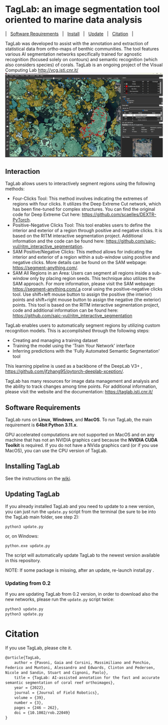 # TagLab: an image segmentation tool oriented to marine data analysis

| &nbsp; [Software Requirements](#software-requirements) &nbsp; | &nbsp; [Install](#installing-taglab) &nbsp; | &nbsp; [Update](#updating-taglab) &nbsp; | &nbsp; [Citation](#citation) &nbsp; |

TagLab was developed to assist with the annotation and extraction of statistical data from ortho-maps of benthic communities. The tool features various AI segmentation networks specifically trained for agnostic recognition (focused solely on contours) and semantic recognition (which also considers species) of corals. TagLab is an ongoing project of the Visual Computing Lab http://vcg.isti.cnr.it/
![ScreenShot](screenshot.jpg)


## Interaction

TagLab allows users to interactively segment regions using the following methods:

- Four-Clicks Tool: This method involves indicating the extremes of regions with four clicks. It utilizes the Deep Extreme Cut network, which has been fine-tuned for complex structures. You can find the original code for Deep Extreme Cut here: https://github.com/scaelles/DEXTR-PyTorch.
- Positive-Negative Clicks Tool: This tool enables users to define the interior and exterior of a region through positive and negative clicks. It is based on the RITM interactive segmentation project. Additional information and the code can be found here: https://github.com/saic-vul/ritm_interactive_segmentation.
- SAM Positive/Negative Clicks: This method allows for indicating the interior and exterior of a region within a sub-window using positive and negative clicks. More details can be found on the SAM webpage: https://segment-anything.com/.
- SAM All Regions in an Area: Users can segment all regions inside a sub-window only by placing region seeds. This technique also utilizes the SAM approach. For more information, please visit the SAM webpage: https://segment-anything.com/.a coral using the positive-negative clicks tool. Use shift+left mouse button to assign the positive (the interior) points and shift+right mouse button to assign the negative (the exterior) points. This tool is based on the RITM interactive segmentation project, code and additional information can be found here: https://github.com/saic-vul/ritm_interactive_segmentation


TagLab enables users to automatically segment regions by utilizing custom recognition models. This is accomplished through the following steps:

- Creating and managing a training dataset
- Training the model using the 'Train Your Network' interface
- Inferring predictions with the 'Fully Automated Semantic Segmentation' tool

This learning pipeline is used as a backbone of the DeepLab V3+ , https://github.com/jfzhang95/pytorch-deeplab-xception/.


TagLab has many resources for image data management and analysis and the ability to track changes among time points. For additional information, please visit the website and the documentation: https://taglab.isti.cnr.it/


## Software Requirements


TagLab runs on __Linux__, __Windows__, and __MacOS__. To run TagLab, the main requirement is __64bit Python 3.11.x__.

GPU accelerated computations are not supported on MacOS and on any machine that has not an NVIDIA graphics card
because the __NVIDIA CUDA Toolkit__ is required. If you do not have a NVida graphics card (or if you use MacOS), you can use the CPU version of TagLab.

## Installing TagLab

See the instructions on the [wiki](https://github.com/cnr-isti-vclab/TagLab/wiki/Install-TagLab).

## Updating TagLab

If you already installed TagLab and you need to update to a new version, you can just run the `update.py` script from the terminal (be sure to be into the TagLab main folder, see step 2):

```
python3 update.py
```
or, on Windows:

```
python.exe update.py
```

The script will automatically update TagLab to the newest version available in this repository.

NOTE: If some package is missing, after an update, re-launch install.py .

### Updating from 0.2

If you are updating TagLab from 0.2 version, in order to download also the new networks, please run the `update.py` script twice:

```
python3 update.py
python3 update.py
```


# Citation

If you use TagLab, please cite it.

```
@article{TagLab,
	author = {Pavoni, Gaia and Corsini, Massimiliano and Ponchio, Federico and Muntoni, Alessandro and Edwards, Clinton and Pedersen, Nicole and Sandin, Stuart and Cignoni, Paolo},
	title = {TagLab: AI-assisted annotation for the fast and accurate semantic segmentation of coral reef orthoimages},
	year = {2022},
	journal = {Journal of Field Robotics},
	volume = {39},
	number = {3},
	pages = {246 – 262},
	doi = {10.1002/rob.22049}
}
```

